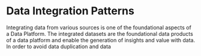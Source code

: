 # Data Integration Patterns

Integrating data from various sources is one of the foundational aspects of a Data Platform. The integrated datasets are the foundational data products of a data platform and enable the generation of insights and value with data. In order to avoid data duplication and data   
